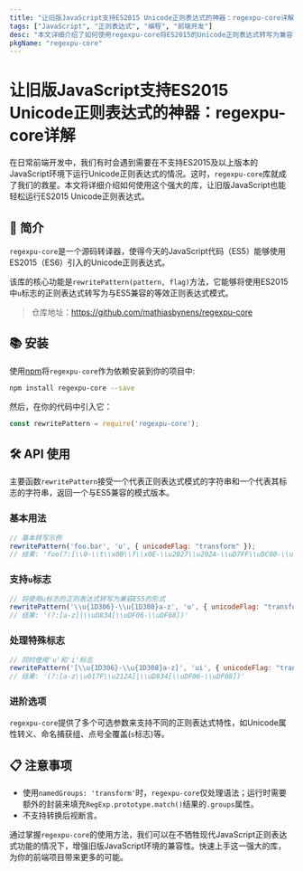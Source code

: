 ```yaml
---
title: "让旧版JavaScript支持ES2015 Unicode正则表达式的神器：regexpu-core详解"
tags: ["JavaScript", "正则表达式", "编程", "前端开发"]
desc: "本文详细介绍了如何使用regexpu-core将ES2015的Unicode正则表达式转写为兼容旧版JavaScript的形式，助力开发者克服前端开发中的兼容性挑战。"
pkgName: "regexpu-core"
---
```


# 让旧版JavaScript支持ES2015 Unicode正则表达式的神器：regexpu-core详解

在日常前端开发中，我们有时会遇到需要在不支持ES2015及以上版本的JavaScript环境下运行Unicode正则表达式的情况。这时，`regexpu-core`库就成了我们的救星。本文将详细介绍如何使用这个强大的库，让旧版JavaScript也能轻松运行ES2015 Unicode正则表达式。

## 🚀 简介

`regexpu-core`是一个源码转译器，使得今天的JavaScript代码（ES5）能够使用ES2015（ES6）引入的Unicode正则表达式。

该库的核心功能是`rewritePattern(pattern, flag)`方法，它能够将使用ES2015中`u`标志的正则表达式转写为与ES5兼容的等效正则表达式模式。

> 仓库地址：https://github.com/mathiasbynens/regexpu-core

## 📚 安装

使用[npm](https://www.npmjs.com/)将`regexpu-core`作为依赖安装到你的项目中:

```bash
npm install regexpu-core --save
```

然后，在你的代码中引入它：

```javascript
const rewritePattern = require('regexpu-core');
```

## 🛠️ API 使用

主要函数`rewritePattern`接受一个代表正则表达式模式的字符串和一个代表其标志的字符串，返回一个与ES5兼容的模式版本。

### 基本用法

```javascript
// 基本转写示例
rewritePattern('foo.bar', 'u', { unicodeFlag: "transform" });
// 结果: 'foo(?:[\\0-\\t\\x0B\\f\\x0E-\\u2027\\u202A-\\uD7FF\\uDC00-\\uFFFF]|[\\uD800-\\uDBFF][\\uDC00-\\uDFFF]|[\\uD800-\\uDBFF])bar'
```

### 支持`u`标志

```javascript
// 将使用u标志的正则表达式转写为兼容ES5的形式
rewritePattern('\\u{1D306}-\\u{1D308}a-z', 'u', { unicodeFlag: "transform" });
// 结果: '(?:[a-z]|\\uD834[\\uDF06-\\uDF08])'
```

### 处理特殊标志

```javascript
// 同时使用'u'和'i'标志
rewritePattern('[\\u{1D306}-\\u{1D308}a-z]', 'ui', { unicodeFlag: "transform" });
// 结果: '(?:[a-z\\u017F\\u212A]|\\uD834[\\uDF06-\\uDF08])'
```

### 进阶选项

`regexpu-core`提供了多个可选参数来支持不同的正则表达式特性，如Unicode属性转义、命名捕获组、点号全覆盖(`s`标志)等。

## 📋 注意事项

- 使用`namedGroups: 'transform'`时，`regexpu-core`仅处理语法；运行时需要额外的封装来填充`RegExp.prototype.match()`结果的`.groups`属性。
- 不支持转换后视断言。

通过掌握`regexpu-core`的使用方法，我们可以在不牺牲现代JavaScript正则表达式功能的情况下，增强旧版JavaScript环境的兼容性。快速上手这一强大的库，为你的前端项目带来更多的可能。